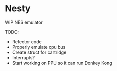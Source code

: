 # Nesty

WIP NES emulator

TODO:
- Refector code
- Properly emulate cpu bus
- Create struct for cartridge
- Interrupts?
- Start working on PPU so it can run Donkey Kong